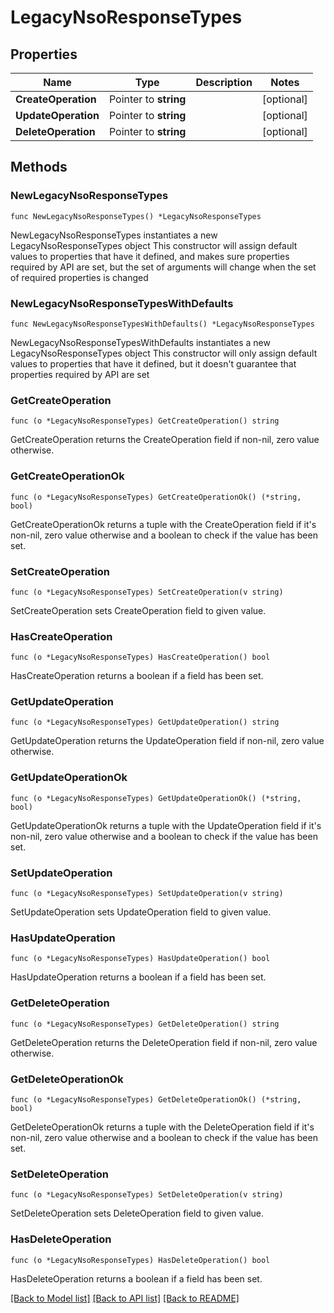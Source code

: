 # LegacyNsoResponseTypes

## Properties

Name | Type | Description | Notes
------------ | ------------- | ------------- | -------------
**CreateOperation** | Pointer to **string** |  | [optional] 
**UpdateOperation** | Pointer to **string** |  | [optional] 
**DeleteOperation** | Pointer to **string** |  | [optional] 

## Methods

### NewLegacyNsoResponseTypes

`func NewLegacyNsoResponseTypes() *LegacyNsoResponseTypes`

NewLegacyNsoResponseTypes instantiates a new LegacyNsoResponseTypes object
This constructor will assign default values to properties that have it defined,
and makes sure properties required by API are set, but the set of arguments
will change when the set of required properties is changed

### NewLegacyNsoResponseTypesWithDefaults

`func NewLegacyNsoResponseTypesWithDefaults() *LegacyNsoResponseTypes`

NewLegacyNsoResponseTypesWithDefaults instantiates a new LegacyNsoResponseTypes object
This constructor will only assign default values to properties that have it defined,
but it doesn't guarantee that properties required by API are set

### GetCreateOperation

`func (o *LegacyNsoResponseTypes) GetCreateOperation() string`

GetCreateOperation returns the CreateOperation field if non-nil, zero value otherwise.

### GetCreateOperationOk

`func (o *LegacyNsoResponseTypes) GetCreateOperationOk() (*string, bool)`

GetCreateOperationOk returns a tuple with the CreateOperation field if it's non-nil, zero value otherwise
and a boolean to check if the value has been set.

### SetCreateOperation

`func (o *LegacyNsoResponseTypes) SetCreateOperation(v string)`

SetCreateOperation sets CreateOperation field to given value.

### HasCreateOperation

`func (o *LegacyNsoResponseTypes) HasCreateOperation() bool`

HasCreateOperation returns a boolean if a field has been set.

### GetUpdateOperation

`func (o *LegacyNsoResponseTypes) GetUpdateOperation() string`

GetUpdateOperation returns the UpdateOperation field if non-nil, zero value otherwise.

### GetUpdateOperationOk

`func (o *LegacyNsoResponseTypes) GetUpdateOperationOk() (*string, bool)`

GetUpdateOperationOk returns a tuple with the UpdateOperation field if it's non-nil, zero value otherwise
and a boolean to check if the value has been set.

### SetUpdateOperation

`func (o *LegacyNsoResponseTypes) SetUpdateOperation(v string)`

SetUpdateOperation sets UpdateOperation field to given value.

### HasUpdateOperation

`func (o *LegacyNsoResponseTypes) HasUpdateOperation() bool`

HasUpdateOperation returns a boolean if a field has been set.

### GetDeleteOperation

`func (o *LegacyNsoResponseTypes) GetDeleteOperation() string`

GetDeleteOperation returns the DeleteOperation field if non-nil, zero value otherwise.

### GetDeleteOperationOk

`func (o *LegacyNsoResponseTypes) GetDeleteOperationOk() (*string, bool)`

GetDeleteOperationOk returns a tuple with the DeleteOperation field if it's non-nil, zero value otherwise
and a boolean to check if the value has been set.

### SetDeleteOperation

`func (o *LegacyNsoResponseTypes) SetDeleteOperation(v string)`

SetDeleteOperation sets DeleteOperation field to given value.

### HasDeleteOperation

`func (o *LegacyNsoResponseTypes) HasDeleteOperation() bool`

HasDeleteOperation returns a boolean if a field has been set.


[[Back to Model list]](../README.md#documentation-for-models) [[Back to API list]](../README.md#documentation-for-api-endpoints) [[Back to README]](../README.md)


